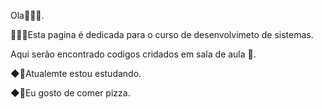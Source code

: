 Ola🤸🏾‍♂️.

🤽🏾‍♀️Esta pagina é dedicada para o curso de desenvolvimeto de sistemas.

Aqui serão encontrado codigos cridados em sala de aula 🍫.

◆🍔Atualemte estou estudando. 

◆🍕Eu gosto de comer pizza.
